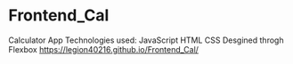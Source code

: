 # Frontend_Cal
Calculator App 
Technologies used:
JavaScript HTML CSS
Desgined throgh Flexbox
https://legion40216.github.io/Frontend_Cal/
